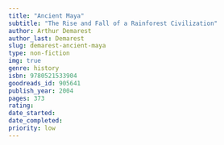 ```yaml
---
title: "Ancient Maya"
subtitle: "The Rise and Fall of a Rainforest Civilization"
author: Arthur Demarest
author_last: Demarest
slug: demarest-ancient-maya
type: non-fiction
img: true
genre: history
isbn: 9780521533904
goodreads_id: 905641
publish_year: 2004
pages: 373
rating: 
date_started:
date_completed:
priority: low
---
```

